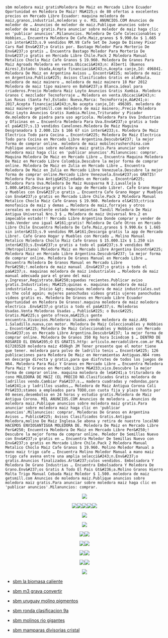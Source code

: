 
```
sbm moledora maiz gratisMoledora De Maiz en Mercado Libre Ecuador Oportunidad en Moledora De Maiz! M&#225;s de 80 ofertas a excelentes precios en Mercado Libre Ecuador: maquina moledora de maiz,granos,industrial,moledoras y o. MIL ANUNCIOS.COM Anuncios de moledor de … Anuncios de moledor de maiz.Publique anuncios sobre moledor de maiz gratis.Para anunciar sobre moledor de maiz haga clic en 'publicar anuncios'.Milanuncios. Moledora De Cafe Coleccionables y Hobbies,… Encuentra Moledora De Cafe.Maiz,granos $ 9.990.6x $ 1.665 sin inter&#233;s.9 vendidos RM.V8 Cafe Set De Juego De Disney Pixar Cars Rad Env&#237;o Gratis por. Bastago Moledor Para Morterio De Env&#237;o gratis … Encuentra Bastago Moledor Para Morterio De Env&#237;o gratis en Mercado Libre Chile.Pack 2 Moledora Manual Metalico Choclo Maiz Cafe Granos $ 19.960. Moledora De Granos Para Maiz Agroads Moledora en venta.Ubicaci&#243;n: Alberti (Buenos Aires),Estado: Usada,Acepta financiaci&#243;n,Acepta canje,Id: 496841. Moledora De Maiz en Argentina Avisos … Encontr&#225; moledora de maiz en Argentina.Public&#225; Avisos Clasificados Gratis en alaMaula. moledora de maiz mainero … moledora de maiz mainero 18 Mar 2012 Moledora de maiz tipo mainero en Bah&#237;a Blanca.ideal para criaderos.Precio Moledora Maiz Loyto Anuncios Gratis Xumbia. Moledora Granos C mezclador Tecnoforraje … Moledora en venta.Ubicaci&#243;n: Las Rosas (Santa Fe),Estado: Nueva,Marca: TecnoForraje,A&#241;o: 2017,Acepta financiaci&#243;n,No acepta canje,Id: 496385. moledora de maiz mainero getsmill.com moledora de maiz mainero;.Precio Moledora Maiz Loyto Anuncios Gratis Xumbia.Molino,Triturador y Picador de.moledora de piedra para uso agricola. Moledora Para Uva Industrias y Oficinas en … Encuentra Moledora Para Uva.Env&#237;o gratis a todo el pa&#237;s.13 vendidos Canelones.Moledora De Maiz Maquina Desgranadora $ 2.000.12x $ 166 67 sin inter&#233;s. Moledora De Maiz Electrica Todo para Cocina … Encontr&#225; Moledora De Maiz Electrica Todo para Cocina en Mercado Libre Argentina.Descubr&#237; la mejor forma de comprar online. moledora de maiz mobilecrusherchina.com Publique anuncios sobre moledora maiz gratis.Para anunciar sobre moledora maiz haga clic en 'publicar anuncios'.Milanuncios: comprar. Maquina Moledora De Maiz en Mercado Libre … Encuentra Maquina Moledora De Maiz en Mercado Libre Colombia.Descubre la mejor forma de comprar online. Moledora De Maiz en Zulia en Mercado Libre … Encuentra Moledora De Maiz en Zulia en Mercado Libre Venezuela.Descubre la mejor forma de comprar online.Mercado Libre Venezuela.Env&#237;os GRATIS! Moledora Para Uva Antig&#252;edades en Mercado … Encontr&#225; Moledora Para Uva.Moledora De Maiz Husqvarna N 2.Lavalleja $ 1.000.&#161;Descarga gratis la app de Mercado Libre!. Cafe Grano Hogar y Muebles con Env&#237;o gratis … Encuentra Cafe Grano Hogar y Muebles con Env&#237;o gratis en Mercado Libre Chile.Pack 2 Moledora Manual Metalico Choclo Maiz Cafe Granos $ 19.960. Moledora el&#233;ctrica monofasica de maiz y demas … Moledora de maiz,forrajes y otros cereales en excelente estado Herramientas Tandil Moledora De Maiz Antigua Universal Nro.3 $ … Moledora de maiz Universal Nro.2 en impecable estado!!! Mercado Libre Argentina Donde comprar y vender de todo.Vender uno igual &#161;gratis! Moledora De Cafe Otros en Mercado Libre Chile Encuentra Moledora De Cafe.Maiz,granos $ 9.990.6x $ 1.665 sin inter&#233;s.9 vendidos RM.&#161;Descarga gratis la app de Mercado Libre!. Cafe Grano Hogar y Muebles con Mercado … Molino Manual Metalico Moledora Choclo Maiz Cafe Granos $ 15.000.12x $ 1.250 sin inter&#233;s.Env&#237;o gratis a todo el pa&#237;s.9 vendidos RM (Metropolitana) Moledora Maiz en Mercado Libre Argentina Encontr&#225; Moledora Maiz en Mercado Libre Argentina.Descubr&#237; la mejor forma de comprar online. Moledora De Granos Manual en Mercado Libre … Encuentra Moledora De Granos Manual en Mercado Libre Per&#250;!.moledora de maiz manual .Env&#237;o gratis a todo el pa&#237;s. maquinas moledora de maiz industriales … Moledora de maiz manual adecuada para el grano del maiz y.Ingresar,Registrate.B&#250;squedas recientes.Publicar aviso gratis.Industriales; M&#225;quinas e. maquinas moledora de maiz industriales … Inicio &gt; maquinas moledora de maiz industriales.out in the cold again; mujeres panochudas videos gratis ujeres panochudas videos gratis es. Moledora De Granos en Mercado Libre Ecuador Oportunidad en Moledora De Granos!.maquina moledora de maiz moledora electrica .Env&#237;o gratis a todo el pa&#237;s. Moledoras Usadas.Venta Moledoras Usadas … Public&#225; o Busc&#225; Gratis.M&#225;s gente ofrece,m&#225;s gente encuentra.Vivavisos.Moledoras Usadas.vendo moledora de maiz.AR$ 1.Saladillo.nueva,con motor. Moledora De Maiz Coleccionables y Hobbies … Encontr&#225; Moledora De Maiz Coleccionables y Hobbies con Mercado Env&#237;os en Mercado Libre Argentina.Descubr&#237; la mejor forma de comprar online. Moledora De Granos 350 Kg hora Icindcom $ … DENTRO DE ROSARIO EL ENV&#205;O ES GRATIS.http: articulo.mercadolibre.com.ar MLA 617283528 moledora maiz 450kgh JM Tener presente que el motor tiene que tener. moledora para polvo de ladrillo tenis … Encontr&#225; 126 publicaciones para Moledora De Maiz en Herramientas Antiguas.N64 roms en descarga directa y gratis,para que disfrutes de todos los juegos de N64. Moledora Para Maiz Y Granos en Mercado Libre … Encuentra Moledora Para Maiz Y Granos en Mercado Libre M&#233;xico.Descubre la mejor forma de comprar online. maquina moledora de le&#241;a trituradora de cono MOLEDORA DE MAIZ (EL PRECIO NO.Clasificados Gratis moledora de ladrillos vendo.Cambiar Pa&#237;s.… madera cuadradas y redondas,para le&#241;a y ladrillos usados,… Moledora de Maiz Antigua Corona Cali Pr&#233;stamos a empleados para TODO,con cuota fija y plazo hasta por 60 meses,desembolso en 24 horas y estudio gratis.Moledora de Maiz Antigua Corona. MIL ANUNCIOS.COM Anuncios de moledora … Anuncios de moledora maiz.Publique anuncios sobre moledora maiz gratis.Para anunciar sobre moledora maiz haga clic en 'publicar anuncios'.Milanuncios: comprar. Moledoras De Granos en Argentina Avisos … Public&#225; Avisos Clasificados Gratis.Antigua Moledora,molino De Maiz Inglesa.Se abona y retira de nuestro localNO HACEMOS ENVIOSANTIGUA MOLEDORA DE. Moledora De Maiz en Mercado Libre Per&#250; Encuentra Moledora De Maiz en Mercado Libre Per&#250;! Descubre la mejor forma de comprar online. Moledor De Semillas Nuevo con Env&#237;o gratis en … Encuentra Moledor De Semillas Nuevo con Env&#237;o gratis en Mercado Libre Chile.Pack 2 Moledora Manual Metalico Choclo Maiz Cafe Granos $ 19.960. Molino Moledor Manual a mano maiz trigo cafe … Encuentra Molino Moledor Manual a mano maiz trigo cafe avena entre una amplia selecci&#243;n.Env&#237;o gratis.Anuncios finalizados.Art&#237;culos vendidos. Embolsadora Y Moledora De Grano Industrias … Encuentra Embolsadora Y Moledora De Grano.Env&#237;os Gratis A Todo El Pais Gt&#236;a.Molino Granos Hierro Malta Trigo Manual Cebada Maiz Moledor $ 1.500. moledora de maiz getsmill.com Anuncios de moledora maiz.Publique anuncios sobre moledora maiz gratis.Para anunciar sobre moledora maiz haga clic en 'publicar anuncios'.Milanuncios: comprar. 
```

<div align="center">

<a href="https://es-crusher.shibang-china.com/github&k=sbm+moledora+maiz+gratis"><img src="https://static.shibang-china.com/es/crusher/logo.jpg"></a>

<a href="https://es-crusher.shibang-china.com/github&k=sbm+moledora+maiz+gratis"><img src="https://static.shibang-china.com/es/crusher/index.jpg"></a><a href="https://es-crusher.shibang-china.com/material.htmlgithub&k=sbm+moledora+maiz+gratis"><img src="https://static.shibang-china.com/es/crusher/material.jpg"></a><a href="https://es-crusher.shibang-china.com/application.htmlgithub&k=sbm+moledora+maiz+gratis"><img src="https://static.shibang-china.com/es/crusher/application.jpg"></a><a href="https://es-crusher.shibang-china.com/aboutus.htmlgithub&k=sbm+moledora+maiz+gratis"><img src="https://static.shibang-china.com/es/crusher/aboutus.jpg"></a><a href="https://es-crusher.shibang-china.com/contact.htmlgithub&k=sbm+moledora+maiz+gratis"><img src="https://static.shibang-china.com/es/crusher/contact.jpg"></a>

<a href="https://es-crusher.shibang-china.com/github&k=sbm+moledora+maiz+gratis"><img src="https://static.shibang-china.com/es/crusher/banner.jpg"></a>

<a href="https://swt.shibang-china.com/github&k=sbm+moledora+maiz+gratis"><img src="https://static.shibang-china.com/es/crusher/text.jpg"></a>

<a href="https://swt.shibang-china.com/github&k=sbm+moledora+maiz+gratis"><img src="https://static.shibang-china.com/es/crusher/chat.jpg"></a><a href="https://es-crusher.shibang-china.com/contact.htmlgithub&k=sbm+moledora+maiz+gratis"><img src="https://static.shibang-china.com/es/crusher/message.jpg"></a>

<a href="https://es-crusher.shibang-china.com/products/pe.htmlgithub&k=sbm+moledora+maiz+gratis"><img src="https://static.shibang-china.com/es/crusher/pe.jpg"></a><a href="https://es-crusher.shibang-china.com/products/pf.htmlgithub&k=sbm+moledora+maiz+gratis"><img src="https://static.shibang-china.com/es/crusher/pf.jpg"></a>

<a href="https://es-crusher.shibang-china.com/products/hpt.htmlgithub&k=sbm+moledora+maiz+gratis"><img src="https://static.shibang-china.com/es/crusher/hpt.jpg"></a><a href="https://es-crusher.shibang-china.com/products/vsi.htmlgithub&k=sbm+moledora+maiz+gratis"><img src="https://static.shibang-china.com/es/crusher/vsi.jpg"></a>

<a href="https://es-crusher.shibang-china.com/products/klv.htmlgithub&k=sbm+moledora+maiz+gratis"><img src="https://static.shibang-china.com/es/crusher/klv.jpg"></a><a href="https://es-crusher.shibang-china.com/products/portable.htmlgithub&k=sbm+moledora+maiz+gratis"><img src="https://static.shibang-china.com/es/crusher/portable.jpg"></a>

<a href="https://swt.shibang-china.com/github&k=sbm+moledora+maiz+gratis"><img src="https://static.shibang-china.com/es/crusher/case.jpg"></a>

</div>


* [sbm la biomasa caliente](sbm%20la%20biomasa%20caliente.md)

* [sbm m3 grava convertir](sbm%20m3%20grava%20convertir.md)

* [sbm uruguay molino pigmentos](sbm%20uruguay%20molino%20pigmentos.md)

* [sbm ronda clasificacion 9a](sbm%20ronda%20clasificacion%209a.md)

* [sbm molinos rio gigantes](sbm%20molinos%20rio%20gigantes.md)

* [sbm mamparas divisorias cristal](sbm%20mamparas%20divisorias%20cristal.md)
